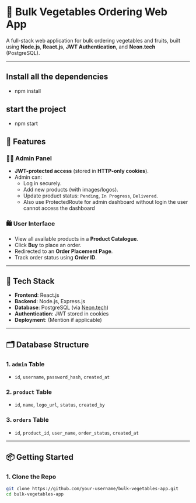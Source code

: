 # 🥦 Bulk Vegetables Ordering Web App

A full-stack web application for bulk ordering vegetables and fruits, built using **Node.js**, **React.js**, **JWT Authentication**, and **Neon.tech** (PostgreSQL).

---
## Install all the dependencies
- npm install

## start the project
- npm start

## 🚀 Features

### 👩‍💼 Admin Panel
- **JWT-protected access** (stored in **HTTP-only cookies**).
- Admin can:
  - Log in securely.
  - Add new products (with images/logos).
  - Update product status: `Pending`, `In Progress`, `Delivered`.
  - Also use ProtectedRoute for admin dashboard without login the user cannot access the dashboard

### 🛍️ User Interface
- View all available products in a **Product Catalogue**.
- Click **Buy** to place an order.
- Redirected to an **Order Placement Page**.
- Track order status using **Order ID**.

---

## 🧱 Tech Stack

- **Frontend**: React.js
- **Backend**: Node.js, Express.js
- **Database**: PostgreSQL (via [Neon.tech](https://neon.tech))
- **Authentication**: JWT stored in cookies
- **Deployment**: (Mention if applicable)

---

## 🗂️ Database Structure

### 1. `admin` Table
- `id`, `username`, `password_hash`, `created_at`

### 2. `product` Table
- `id`, `name`, `logo_url`, `status`, `created_by`

### 3. `orders` Table
- `id`, `product_id`, `user_name`, `order_status`, `created_at`

---

## 📦 Getting Started

### 1. Clone the Repo
```bash
git clone https://github.com/your-username/bulk-vegetables-app.git
cd bulk-vegetables-app
